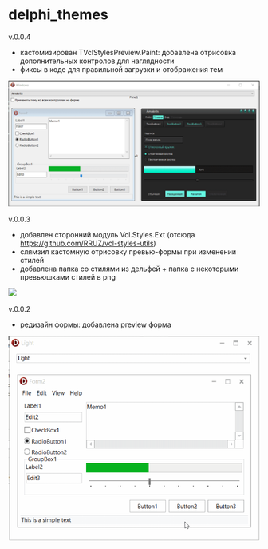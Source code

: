 # delphi_themes

v.0.0.4
- кастомизирован TVclStylesPreview.Paint: добавлена отрисовка дополнительных контролов для наглядности
- фиксы в коде для правильной загрузки и отображения тем

![](pict/style_03.gif)

v.0.0.3
- добавлен сторонний модуль Vcl.Styles.Ext (отсюда https://github.com/RRUZ/vcl-styles-utils)
- слямзил кастомную отрисовку превью-формы при изменении стилей
- добавлена папка со стилями из дельфей + папка с некоторыми превьюшками стилей в png

![](pict/style_02.gif)

v.0.0.2
- редизайн формы: добавлена preview форма

![](pict/style_01.gif)
